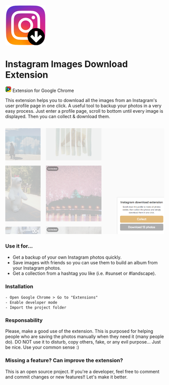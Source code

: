 ![Extension icon](/images/icon_128.png?raw=true "Extension icon") 

Instagram Images Download Extension
===================
![Google Chrome](/images/_icon_19.png?raw=true "Google Chrome")  Extension for Google Chrome

This extension helps you to download all the images from an Instagram's user profile page in one click. A useful tool to backup your photos in a very easy process. Just enter a profile page, scroll to bottom until every image is displayed. Then you can collect & download them. 

![Extension screenshot](/screenshots/screenshot1.png?raw=true "Extension screenshot")
----------

<h3>Use it for...</h3>

* Get a backup of your own Instagram photos quickly.
* Save images with friends so you can use them to build an album from your Instagram photos.
* Get a collection from a hashtag you like (i.e. #sunset or #landscape).

<h3>Installation</h3>

    - Open Google Chrome > Go to "Extensions"
    - Enable developer mode
    - Import the project folder

<h3>Responsability</h3>
Please, make a good use of the extension. This is purposed for helping people who are saving the photos manually when they need it (many people do). DO NOT use it to disturb, copy others, fake, or any evil purpose... Just be nice. Use your common sense :)

<h3>Missing a feature? Can improve the extension?</h3>

This is an open source project. If you're a developer, feel free to comment and commit changes or new features!! Let's make it better.
